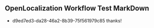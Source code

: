 ## OpenLocalization Workflow Test MarkDown
* d9ed7ed3-da28-46a2-8b39-75f561979c85 
thanks!<!--HONumber=Mar16_HO1-->
